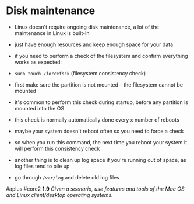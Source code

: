 # Disk maintenance

- Linux doesn't require ongoing disk maintenance, a lot of the maintenance in Linux is built-in
- just have enough resources and keep enough space for your data

- if you need to perform a check of the filesystem and confirm everything works as expected: 
- `sudo touch /forcefsck` (filesystem consistency check)
- first make sure the partition is not mounted – the filesystem cannot be mounted
- it's common to perform this check during startup, before any partition is mounted into the OS
- this check is normally automatically done every x number of reboots
- maybe your system doesn't reboot often so you need to force a check
- so when you run this command, the next time you reboot your system it will perform this consistency check

- another thing is to clean up log space if you're running out of space, as log files tend to pile up
- go through `/var/log` and delete old log files

#aplus #core2 **1.9** *Given a scenario, use features and tools of the Mac OS and Linux client/desktop operating systems.* 
